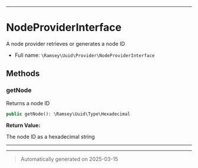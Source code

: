 ***

# NodeProviderInterface

A node provider retrieves or generates a node ID



* Full name: `\Ramsey\Uuid\Provider\NodeProviderInterface`



## Methods


### getNode

Returns a node ID

```php
public getNode(): \Ramsey\Uuid\Type\Hexadecimal
```









**Return Value:**

The node ID as a hexadecimal string




***


***
> Automatically generated on 2025-03-15

